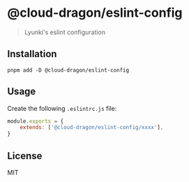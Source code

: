 # @cloud-dragon/eslint-config

> Lyunki's eslint configuration

## Installation

```
pnpm add -D @cloud-dragon/eslint-config
```

## Usage

Create the following `.eslintrc.js` file:

```js
module.exports = {
    extends: ['@cloud-dragon/eslint-config/xxxx'],
}
```

## License

MIT
